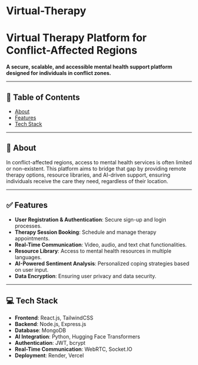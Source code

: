 # Virtual-Therapy
# Virtual Therapy Platform for Conflict-Affected Regions

**A secure, scalable, and accessible mental health support platform designed for individuals in conflict zones.**

---

## 📌 Table of Contents
- [About](#about)
- [Features](#features)
- [Tech Stack](#tech-stack)

---

## 🧠 About

In conflict-affected regions, access to mental health services is often limited or non-existent. This platform aims to bridge that gap by providing remote therapy options, resource libraries, and AI-driven support, ensuring individuals receive the care they need, regardless of their location.

---

## ✅ Features

- **User Registration & Authentication**: Secure sign-up and login processes.
- **Therapy Session Booking**: Schedule and manage therapy appointments.
- **Real-Time Communication**: Video, audio, and text chat functionalities.
- **Resource Library**: Access to mental health resources in multiple languages.
- **AI-Powered Sentiment Analysis**: Personalized coping strategies based on user input.
- **Data Encryption**: Ensuring user privacy and data security.

---

## 💻 Tech Stack

- **Frontend**: React.js, TailwindCSS
- **Backend**: Node.js, Express.js
- **Database**: MongoDB
- **AI Integration**: Python, Hugging Face Transformers
- **Authentication**: JWT, bcrypt
- **Real-Time Communication**: WebRTC, Socket.IO
- **Deployment**: Render, Vercel
